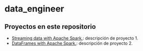 # data_engineer
## Proyectos en este repositorio

- [Streaming data with Apache Spark.](data_engineer/): descripción de proyecto 1.
- [DataFrames with Apache Spark.](data_engineer/): descripción de proyecto 2.
